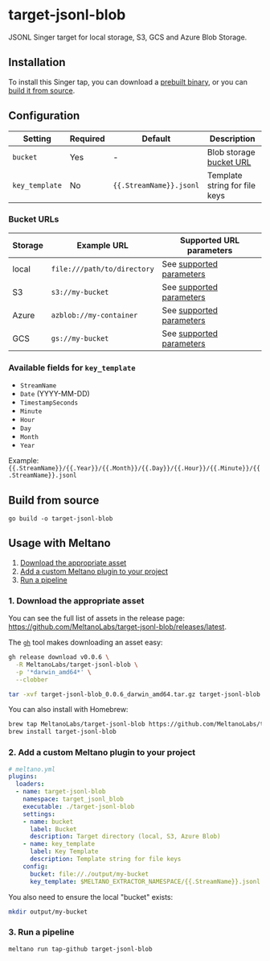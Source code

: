 # target-jsonl-blob

JSONL Singer target for local storage, S3, GCS and Azure Blob Storage.

## Installation

To install this Singer tap, you can download a [prebuilt binary](https://github.com/MeltanoLabs/target-jsonl-blob/releases), or you can [build it from source](#build-from-source).

## Configuration

| Setting | Required | Default | Description |
|----------------|----------|-------------------------|-------------------------------|
| `bucket` | Yes | - | Blob storage [bucket URL](#bucket-urls) |
| `key_template` | No | `{{.StreamName}}.jsonl` | Template string for file keys |

### Bucket URLs

| Storage | Example URL                 | Supported URL parameters                                                            |
|---------|-----------------------------|-------------------------------------------------------------------------------------|
| local   | `file:///path/to/directory` | See [supported parameters](https://pkg.go.dev/gocloud.dev/blob/fileblob#URLOpener)  |
| S3      | `s3://my-bucket`            | See [supported parameters](https://pkg.go.dev/gocloud.dev/blob/s3blob#URLOpener)    |
| Azure   | `azblob://my-container`     | See [supported parameters](https://pkg.go.dev/gocloud.dev/blob/azureblob#URLOpener) |
| GCS     | `gs://my-bucket`            | See [supported parameters](https://pkg.go.dev/gocloud.dev/blob/gcsblob#URLOpener)   |

### Available fields for `key_template`

- `StreamName`
- `Date` (YYYY-MM-DD)
- `TimestampSeconds`
- `Minute`
- `Hour`
- `Day`
- `Month`
- `Year`

Example: `{{.StreamName}}/{{.Year}}/{{.Month}}/{{.Day}}/{{.Hour}}/{{.Minute}}/{{.StreamName}}.jsonl`

## Build from source

```shell
go build -o target-jsonl-blob
```

## Usage with Meltano

1. [Download the appropriate asset](#1-download-the-appropriate-asset)
1. [Add a custom Meltano plugin to your project](#3-add-a-custom-meltano-plugin-to-your-project)
1. [Run a pipeline](#4-run-a-pipeline)

### 1. Download the appropriate asset

You can see the full list of assets in the release page: https://github.com/MeltanoLabs/target-jsonl-blob/releases/latest.

The [`gh`](https://cli.github.com/) tool makes downloading an asset easy:

```bash
gh release download v0.0.6 \
  -R MeltanoLabs/target-jsonl-blob \
  -p '*darwin_amd64*' \
  --clobber

tar -xvf target-jsonl-blob_0.0.6_darwin_amd64.tar.gz target-jsonl-blob
```

You can also install with Homebrew:

```bash
brew tap MeltanoLabs/target-jsonl-blob https://github.com/MeltanoLabs/target-jsonl-blob
brew install target-jsonl-blob
```

### 2. Add a custom Meltano plugin to your project

```yaml
# meltano.yml
plugins:
  loaders:
  - name: target-jsonl-blob
    namespace: target_jsonl_blob
    executable: ./target-jsonl-blob
    settings:
    - name: bucket
      label: Bucket
      description: Target directory (local, S3, Azure Blob)
    - name: key_template
      label: Key Template
      description: Template string for file keys
    config:
      bucket: file://./output/my-bucket
      key_template: $MELTANO_EXTRACTOR_NAMESPACE/{{.StreamName}}.jsonl
```

You also need to ensure the local "bucket" exists:

```bash
mkdir output/my-bucket
```

### 3. Run a pipeline

```bash
meltano run tap-github target-jsonl-blob
```
